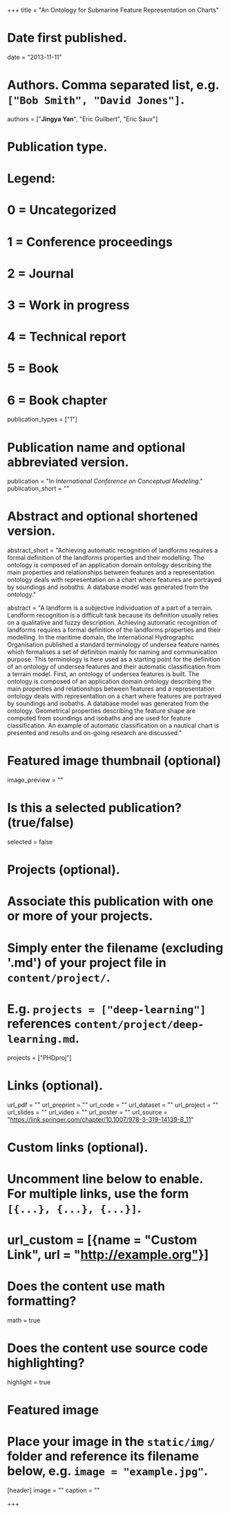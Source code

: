 
+++
title = "An Ontology for Submarine Feature Representation on Charts"

# Date first published.
date = "2013-11-11"

# Authors. Comma separated list, e.g. `["Bob Smith", "David Jones"]`.
authors = ["**Jingya Yan**", "Eric Guilbert", "Eric Saux"]

# Publication type.
# Legend:
# 0 = Uncategorized
# 1 = Conference proceedings
# 2 = Journal
# 3 = Work in progress
# 4 = Technical report
# 5 = Book
# 6 = Book chapter
publication_types = ["1"]

# Publication name and optional abbreviated version.
publication = "In *International Conference on Conceptual Modeling*."
publication_short = ""

# Abstract and optional shortened version.
abstract_short = "Achieving automatic recognition of landforms requires a formal definition of the landforms properties and their modelling. The ontology is composed of an application domain ontology describing the main properties and relationships between features and a representation ontology deals with representation on a chart where features are portrayed by soundings and isobaths. A database model was generated from the ontology."

abstract = "A landform is a subjective individuation of a part of a terrain. Landform recognition is a difficult task because its definition usually relies on a qualitative and fuzzy description. Achieving automatic recognition of landforms requires a formal definition of the landforms properties and their modelling. In the maritime domain, the International Hydrographic Organisation published a standard terminology of undersea feature names which formalises a set of definition mainly for naming and communication purpose. This terminology is here used as a starting point for the definition of an ontology of undersea features and their automatic classification from a terrain model. First, an ontology of undersea features is built. The ontology is composed of an application domain ontology describing the main properties and relationships between features and a representation ontology deals with representation on a chart where features are portrayed by soundings and isobaths. A database model was generated from the ontology. Geometrical properties describing the feature shape are computed from soundings and isobaths and are used for feature classification. An example of automatic classification on a nautical chart is presented and results and on-going research are discussed."


# Featured image thumbnail (optional)
image_preview = ""

# Is this a selected publication? (true/false)
selected = false

# Projects (optional).
#   Associate this publication with one or more of your projects.
#   Simply enter the filename (excluding '.md') of your project file in `content/project/`.
#   E.g. `projects = ["deep-learning"]` references `content/project/deep-learning.md`.
projects = ["PHDproj"]

# Links (optional).
url_pdf = ""
url_preprint = ""
url_code = ""
url_dataset = ""
url_project = ""
url_slides = ""
url_video = ""
url_poster = ""
url_source = "https://link.springer.com/chapter/10.1007/978-3-319-14139-8_11"

# Custom links (optional).
#   Uncomment line below to enable. For multiple links, use the form `[{...}, {...}, {...}]`.
# url_custom = [{name = "Custom Link", url = "http://example.org"}]

# Does the content use math formatting?
math = true

# Does the content use source code highlighting?
highlight = true

# Featured image
# Place your image in the `static/img/` folder and reference its filename below, e.g. `image = "example.jpg"`.
[header]
image = ""
caption = ""

+++

